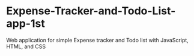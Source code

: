 # Expense-Tracker-and-Todo-List-app-1st
Web application for simple Expense tracker and Todo list with JavaScript, HTML, and CSS
